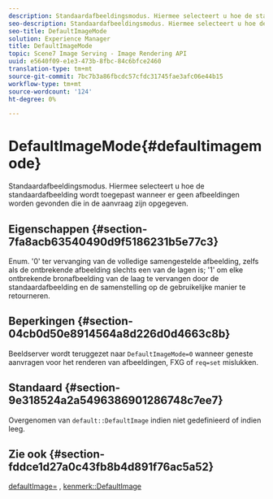```yaml
---
description: Standaardafbeeldingsmodus. Hiermee selecteert u hoe de standaardafbeelding wordt toegepast wanneer er geen afbeeldingen worden gevonden die in de aanvraag zijn opgegeven.
seo-description: Standaardafbeeldingsmodus. Hiermee selecteert u hoe de standaardafbeelding wordt toegepast wanneer er geen afbeeldingen worden gevonden die in de aanvraag zijn opgegeven.
seo-title: DefaultImageMode
solution: Experience Manager
title: DefaultImageMode
topic: Scene7 Image Serving - Image Rendering API
uuid: e5640f09-e1e3-473b-8fbc-84c6bfce2460
translation-type: tm+mt
source-git-commit: 7bc7b3a86fbcdc57cfdc31745fae3afc06e44b15
workflow-type: tm+mt
source-wordcount: '124'
ht-degree: 0%

---
```



# DefaultImageMode{#defaultimagemode}

Standaardafbeeldingsmodus. Hiermee selecteert u hoe de standaardafbeelding wordt toegepast wanneer er geen afbeeldingen worden gevonden die in de aanvraag zijn opgegeven.

## Eigenschappen {#section-7fa8acb63540490d9f5186231b5e77c3}

Enum. &#39;0&#39; ter vervanging van de volledige samengestelde afbeelding, zelfs als de ontbrekende afbeelding slechts een van de lagen is; &#39;1&#39; om elke ontbrekende bronafbeelding van de laag te vervangen door de standaardafbeelding en de samenstelling op de gebruikelijke manier te retourneren.

## Beperkingen {#section-04cb0d50e8914564a8d226d0d4663c8b}

Beeldserver wordt teruggezet naar `DefaultImageMode=0` wanneer geneste aanvragen voor het renderen van afbeeldingen, FXG of `req=set` mislukken.

## Standaard {#section-9e318524a2a5496386901286748c7ee7}

Overgenomen van `default::DefaultImage` indien niet gedefinieerd of indien leeg.

## Zie ook {#section-fddce1d27a0c43fb8b4d891f76ac5a52}

[defaultImage=](../../../../../is-api/image-catalog/image-serving-api-ref/c-image-catalog-reference/c-attributes-reference/r-is-cat-defaultimage.md#reference-8e9900e129f54ed68462a3c2fc3bc433) ,  [kenmerk::DefaultImage](../../../../../is-api/http-ref/image-serving-api-ref/c-http-protocol-reference/c-command-reference/r-is-http-defaultimage.md#reference-209aa6ce830f490483412eb26af67fd2)
